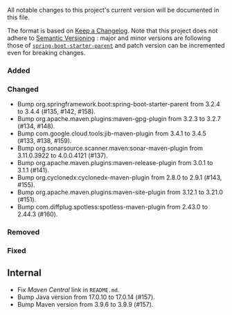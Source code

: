 All notable changes to this project's current version will be documented in this file.

The format is based on [Keep a Changelog](https://keepachangelog.com/en/1.0.0/). Note that
this project does not adhere to [Semantic Versioning](https://semver.org/spec/v2.0.0.html)
: major and minor versions are following those of
[`spring-boot-starter-parent`](https://spring.io/projects/spring-boot) and patch version
can be incremented even for breaking changes.

### Added

### Changed

- Bump org.springframework.boot:spring-boot-starter-parent from 3.2.4 to 3.4.4 (#135, #142, #158).
- Bump org.apache.maven.plugins:maven-gpg-plugin from 3.2.3 to 3.2.7 (#134, #148).
- Bump com.google.cloud.tools:jib-maven-plugin from 3.4.1 to 3.4.5 (#133, #138, #159).
- Bump org.sonarsource.scanner.maven:sonar-maven-plugin from 3.11.0.3922 to 4.0.0.4121 (#137).
- Bump org.apache.maven.plugins:maven-release-plugin from 3.0.1 to 3.1.1 (#141).
- Bump org.cyclonedx:cyclonedx-maven-plugin from 2.8.0 to 2.9.1 (#143, #155).
- Bump org.apache.maven.plugins:maven-site-plugin from 3.12.1 to 3.21.0 (#151).
- Bump com.diffplug.spotless:spotless-maven-plugin from 2.43.0 to 2.44.3 (#160).

### Removed

### Fixed

## Internal

- Fix _Maven Central_ link in `README.md`.
- Bump Java version from 17.0.10 to 17.0.14 (#157).
- Bump Maven version from 3.9.6 to 3.9.9 (#157).
